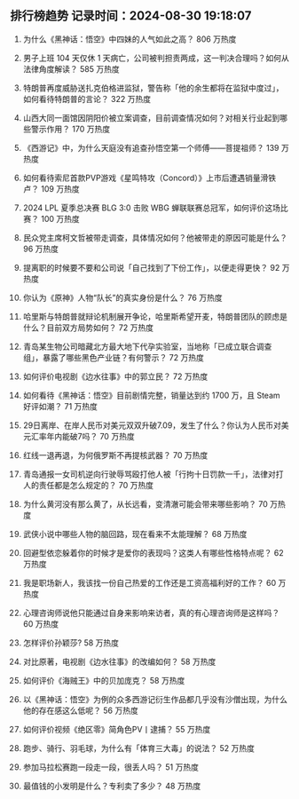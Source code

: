 
## 排行榜趋势 记录时间：2024-08-30 19:18:07
  
  1. 为什么《黑神话：悟空》中四妹的人气如此之高？ 806 万热度
    
  2. 男子上班 104 天仅休 1 天病亡，公司被判担责两成，这一判决合理吗？如何从法律角度解读？ 585 万热度
    
  3. 特朗普再度威胁送扎克伯格进监狱，警告称「他的余生都将在监狱中度过」，如何看待特朗普的言论？ 322 万热度
    
  4. 山西大同一面馆因阴阳价被立案调查，目前调查情况如何？对相关行业起到哪些警示作用？ 170 万热度
    
  5. 《西游记》中，为什么天庭没有追查孙悟空第一个师傅——菩提祖师？ 139 万热度
    
  6. 如何看待索尼首款PVP游戏《星鸣特攻（Concord）》上市后遭遇销量滑铁卢？ 109 万热度
    
  7. 2024 LPL 夏季总决赛 BLG 3:0 击败 WBG 蝉联联赛总冠军，如何评价这场比赛？ 100 万热度
    
  8. 民众党主席柯文哲被带走调查，具体情况如何？他被带走的原因可能是什么？ 96 万热度
    
  9. 提离职的时候要不要和公司说「自己找到了下份工作」，以便走得更快？ 92 万热度
    
  10. 你认为《原神》人物“队长”的真实身份是什么？ 76 万热度
    
  11. 哈里斯与特朗普就辩论机制展开争论，哈里斯希望开麦，特朗普团队的顾虑是什么？目前双方局势如何？ 72 万热度
    
  12. 青岛某生物公司暗藏北方最大地下代孕实验室，当地称「已成立联合调查组」，暴露了哪些黑色产业链？有何警示？ 72 万热度
    
  13. 如何评价电视剧《边水往事》中的郭立民？ 72 万热度
    
  14. 如何看待《黑神话：悟空》目前剧情完整，销量达到约 1700 万，且 Steam 好评如潮？ 71 万热度
    
  15. 29日离岸、在岸人民币对美元双双升破7.09，发生了什么？你认为人民币对美元汇率年内能破7吗？ 70 万热度
    
  16. 红线一退再退，为何俄罗斯不再提核武器？ 70 万热度
    
  17. 青岛通报一女司机逆向行驶辱骂殴打他人被「行拘十日罚款一千」，法律对打人的责任都是怎么规定的？ 70 万热度
    
  18. 为什么黄河没有那么黄了，从长远看，变清澈可能会带来哪些影响？ 70 万热度
    
  19. 武侠小说中哪些人物的脑回路，现在看来不太能理解？ 68 万热度
    
  20. 回避型依恋躲着你的时候才是爱你的表现吗？这类人有哪些性格特点呢？ 62 万热度
    
  21. 我是职场新人，我该找一份自己热爱的工作还是工资高福利好的工作？ 60 万热度
    
  22. 心理咨询师说他只能通过自身来影响来访者，真的有心理咨询师是这样吗？ 60 万热度
    
  23. 怎样评价孙颖莎? 58 万热度
    
  24. 对比原著，电视剧《边水往事》的改编如何？ 58 万热度
    
  25. 如何评价《海贼王》中的贝加庞克？ 58 万热度
    
  26. 以《黑神话：悟空》为例的众多西游记衍生作品都几乎没有沙僧出现，为什么他的存在感这么低呢？ 56 万热度
    
  27. 如何评价视频《绝区零》简角色PV丨逮捕？ 55 万热度
    
  28. 跑步、骑行、羽毛球，为什么有「体育三大毒」的说法？ 52 万热度
    
  29. 参加马拉松赛跑一段走一段，很丢人吗？ 51 万热度
    
  30. 最值钱的小发明是什么？专利卖了多少？ 48 万热度
    